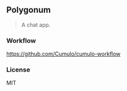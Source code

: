 
Polygonum
------

> A chat app.

### Workflow

https://github.com/Cumulo/cumulo-workflow

### License

MIT
